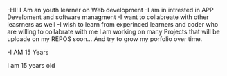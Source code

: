 -HI! I Am an youth learner on Web development
-I am in intrested in APP Develoment and software managment 
-I want to collabreate with other leasrners as well
-I wish to learn from experinced learners and coder who are willing to collabrate with me
I am working on many Projects that will be uploade on my REPOS soon...
And try to grow my porfolio over time.

-I AM 15 Years



I am 15 years old
<!---
Gupta-Sachit/Gupta-Sachit is a ✨ special ✨ repository because its `README.md` (this file) appears on your GitHub profile.
You can click the Preview link to take a look at your changes.
--->
